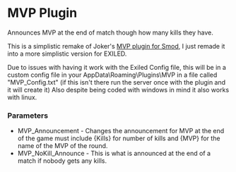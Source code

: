 # MVP Plugin

Announces MVP at the end of match though how many kills they have.

This is a simplistic remake of Joker's <a href="https://github.com/galaxy119/MVP">MVP plugin for Smod</a>, I just remade it into a more simplistic version for EXILED.

Due to issues with having it work with the Exiled Config file, this will be in a custom config file in your AppData\Roaming\Plugins\MVP in a file called "MVP_Config.txt" (if this isn't there run the server once with the plugin and it will create it) Also despite being coded with windows in mind it also works with linux.

<h3>Parameters</h3>

+ MVP_Announcement - Changes the announcement for MVP at the end of the game must include {Kills} for number of kills and {MVP} for the name of the MVP of the round.
+ MVP_NoKill_Announce - This is what is announced at the end of a match if nobody gets any kills.
